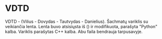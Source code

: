 # VDTD
VDTD - (Vilius - Dovydas - Tautvydas - Danielius). Šachmatų variklis su veikiančia lenta. Lenta buvo atsisiųsta iš () ir modifikuota, parašyta "Python" kalba. Variklis parašytas C++ kalba. Abu faila bendrauja tarpusavyje.
